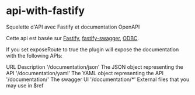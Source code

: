 # api-with-fastify
Squelette d'API avec Fastify et documentation OpenAPI

Cette api est basée sur [Fastify](https://www.fastify.io/), [fastify-swagger](https://www.npmjs.com/package/fastify-swagger), [ODBC](https://ibmi-oss-docs.readthedocs.io/).

If you set exposeRoute to true the plugin will expose the documentation with the following APIs:

URL	Description
'/documentation/json'	The JSON object representing the API
'/documentation/yaml'	The YAML object representing the API
'/documentation/'	The swagger UI
'/documentation/*'	External files that you may use in $ref

